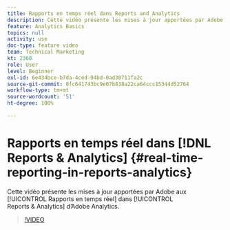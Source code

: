 ```yaml
---
title: Rapports en temps réel dans Reports and Analytics
description: Cette vidéo présente les mises à jour apportées par Adobe aux rapports en temps réel dans Reports & Analytics d’Adobe Analytics.
feature: Analytics Basics
topics: null
activity: use
doc-type: feature video
team: Technical Marketing
kt: 2360
role: User
level: Beginner
exl-id: 6e434bce-b7da-4ced-94bd-0ad30711fa2c
source-git-commit: 8fc641743bc9e07b838a22ca64ccc15344d52764
workflow-type: tm+mt
source-wordcount: '51'
ht-degree: 100%

---
```


# Rapports en temps réel dans [!DNL Reports & Analytics] {#real-time-reporting-in-reports-analytics}

Cette vidéo présente les mises à jour apportées par Adobe aux [!UICONTROL Rapports en temps réel] dans [!UICONTROL Reports &amp; Analytics] d’Adobe Analytics.

>[!VIDEO](https://video.tv.adobe.com/v/25454/?quality=12&learn=on)
